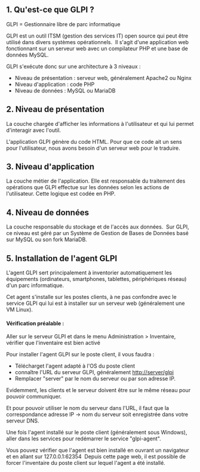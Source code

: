 ## 1. Qu'est-ce que GLPI ? 

GLPI = Gestionnaire libre de parc informatique 

GLPI est un outil ITSM (gestion des services IT) open source qui peut être utilisé dans divers systèmes opérationnels. 
Il s'agit d'une application web fonctionnant sur un serveur web avec un compilateur PHP et une base de données MySQL. 

GLPI s'exécute donc sur une architecture à 3 niveaux : 
* Niveau de présentation : serveur web, généralement Apache2 ou Nginx 
* Niveau d'application : code PHP 
* Niveau de données : MySQL ou MariaDB 

## 2. Niveau de présentation 

La couche chargée d'afficher les informations à l'utilisateur et qui lui permet d'interagir avec l'outil. 

L'application GLPI génère du code HTML. Pour que ce code ait un sens pour l'utilisateur, nous avons besoin d'un serveur web pour le traduire. 

## 3. Niveau d'application 

La couche métier de l'application. Elle est responsable du traitement des opérations que GLPI effectue sur les données selon les actions de l'utilisateur. Cette logique est codée en PHP. 

## 4. Niveau de données 

La couche responsable du stockage et de l'accès aux données. 
Sur GLPI, ce niveau est géré par un Système de Gestion de Bases de Données basé sur MySQL ou son fork MariaDB. 

## 5. Installation de l'agent GLPI 

L'agent GLPI sert principalement à inventorier automatiquement les équipements (ordinateurs, smartphones, tablettes, périphériques réseau) d'un parc informatique. 

Cet agent s'installe sur les postes clients, à ne pas confondre avec le service GLPI qui lui est à installer sur un serveur web (généralement une VM Linux). 


#### Vérification préalable : 
Aller sur le serveur GLPI et dans le menu Administration > Inventaire, vérifier que l'inventaire est bien activé 

Pour installer l'agent GLPI sur le poste client, il vous faudra : 
* Télécharget l'agent adapté à l'OS du poste client 
* connaître l'URL du serveur GLPI, généralement <http://server/glpi>  
* Remplacer "server" par le nom du serveur ou par son adresse IP. 

Evidemment, les clients et le serveur doivent être sur le même réseau pour pouvoir communiquer. 

Et pour pouvoir utiliser le nom du serveur dans l'URL, il faut que la correspondance adresse IP -> nom du serveur soit enregistrée dans votre serveur DNS. 

Une fois l'agent installé sur le poste client (généralement sous Windows), aller dans les services pour redémarrer le service "glpi-agent". 

Vous pouvez vérifier que l'agent est bien installé en ouvrant un navigateur et en allant sur 127.0.0.1:62354 
Depuis cette page web, il est possible de forcer l'inventaire du poste client sur lequel l'agent a été installé. 
